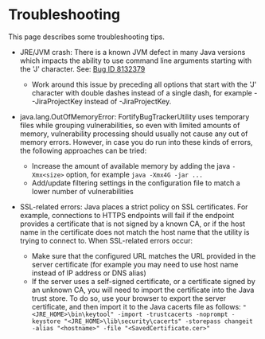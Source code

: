 # Troubleshooting

This page describes some troubleshooting tips.

- JRE/JVM crash: There is a known JVM defect in many Java versions which impacts the ability to use command line arguments starting with the 'J' character. See: [Bug ID 8132379](http://bugs.java.com/bugdatabase/view_bug.do?bug_id=8132379)
    - Work around this issue by preceding all options that start with the 'J' character with double dashes instead of a single dash, for example --JiraProjectKey instead of -JiraProjectKey.


- java.lang.OutOfMemoryError: FortifyBugTrackerUtility uses temporary files while grouping vulnerabilities, so even with limited amounts of memory, vulnerability processing should usually not cause any out of memory errors. However, in case you do run into these kinds of errors, the following approaches can be tried:
    - Increase the amount of available memory by adding the java `-Xmx<size>` option, for example `java -Xmx4G -jar ...`
    - Add/update filtering settings in the configuration file to match a lower number of vulnerabilities


- SSL-related errors: Java places a strict policy on SSL certificates. For example, connections to HTTPS endpoints will fail if the endpoint provides a certificate that is not signed by a known CA, or if the host name in the certificate does not match the host name that the utility is trying to connect to. When SSL-related errors occur:
    - Make sure that the configured URL matches the URL provided in the server certificate (for example you may need to use host name instead of IP address or DNS alias)
    - If the server uses a self-signed certificate, or a certificate signed by an unknown CA, you will need to import the certificate into the Java trust store. To do so, use your browser to export the server certificate, and then import it to the Java cacerts file as follows: `"<JRE_HOME>\bin\keytool" -import -trustcacerts -noprompt -keystore "<JRE_HOME>\lib\security\cacerts" -storepass changeit -alias "<hostname>" -file "<SavedCertificate.cer>"`
